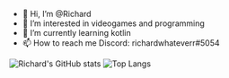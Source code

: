 - 👋 Hi, I’m @Richard
- 👀 I’m interested in videogames and programming
- 🌱 I’m currently learning kotlin
- 📫 How to reach me Discord: richardwhateverr#5054

![Richard's GitHub stats](https://github-readme-stats.vercel.app/api?username=richardwhateverr&show_icons=true&theme=synthwave)
![Top Langs](https://github-readme-stats.vercel.app/api/top-langs/?username=richardwhateverr&show_icons=true&theme=synthwave)
